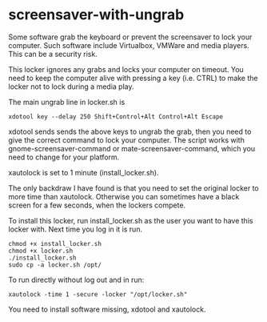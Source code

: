 # screensaver-with-ungrab

Some software grab the keyboard or prevent the screensaver to lock your computer. Such software include Virtualbox, VMWare and media players. This can be a security risk.

This locker ignores any grabs and locks your computer on timeout. You need to keep the computer alive with pressing a key (i.e. CTRL) to make the locker not to lock during a media play.

The main ungrab line in locker.sh is
```
xdotool key --delay 250 Shift+Control+Alt Control+Alt Escape
```
xdotool sends sends the above keys to ungrab the grab, then you need to give the correct command to lock your computer. The script works with gnome-screensaver-command or mate-screensaver-command, which you need to change for your platform.

xautolock is set to 1 minute (install_locker.sh).

The only backdraw I have found is that you need to set the original locker to more time than xautolock. Otherwise you can sometimes have a black screen for a few seconds, when the lockers compete.

To install this locker, run install_locker.sh as the user you want to have this locker with. Next time you log in it is run.
```
chmod +x install_locker.sh
chmod +x locker.sh
./install_locker.sh
sudo cp -a locker.sh /opt/
```

To run directly without log out and in run:
```
xautolock -time 1 -secure -locker "/opt/locker.sh"
```

You need to install software missing, xdotool and xautolock.
